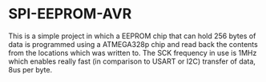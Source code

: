 # SPI-EEPROM-AVR

This is a simple project in which a EEPROM chip that can hold 256 bytes of data is programmed using a ATMEGA328p chip and read back the contents from the locations which was written to. 
The SCK frequency in use is 1MHz which enables really fast (in comparison to USART or I2C) transfer of data, 8us per byte. 
